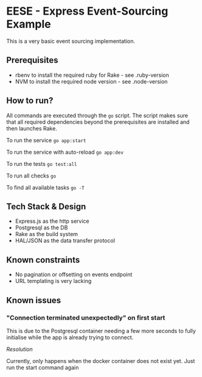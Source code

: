 # EESE - Express Event-Sourcing Example

This is a very basic event sourcing implementation.

## Prerequisites
 * rbenv to install the required ruby for Rake - see .ruby-version
 * NVM to install the required node version - see .node-version

## How to run?

All commands are executed through the `go` script. 
The script makes sure that all required dependencies beyond the prerequisites are installed
and then launches Rake.

To run the service `go app:start`

To run the service with auto-reload `go app:dev`

To run the tests `go test:all`

To run all checks `go`

To find all available tasks `go -T`

## Tech Stack & Design

* Express.js as the http service
* Postgresql as the DB
* Rake as the build system
* HAL/JSON as the data transfer protocol
 

## Known constraints

* No pagination or offsetting on events endpoint
* URL templating is very lacking

## Known issues

### "Connection terminated unexpectedly" on first start

This is due to the Postgresql container needing a few more seconds to fully initialise while 
the app is already trying to connect. 

*Resolution*

Currently, only happens when the docker container does not exist yet.
Just run the start command again
